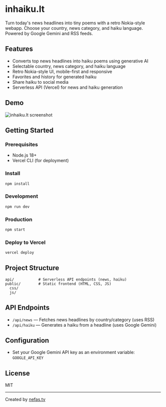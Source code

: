 # inhaiku.lt

Turn today's news headlines into tiny poems with a retro Nokia-style webapp. Choose your country, news category, and haiku language. Powered by Google Gemini and RSS feeds.

## Features
- Converts top news headlines into haiku poems using generative AI
- Selectable country, news category, and haiku language
- Retro Nokia-style UI, mobile-first and responsive
- Favorites and history for generated haiku
- Share haiku to social media
- Serverless API (Vercel) for news and haiku generation

## Demo
![inhaiku.lt screenshot](preview.jpg)

## Getting Started

### Prerequisites
- Node.js 18+
- Vercel CLI (for deployment)

### Install
```sh
npm install
```

### Development
```sh
npm run dev
```

### Production
```sh
npm start
```

### Deploy to Vercel
```sh
vercel deploy
```

## Project Structure
```
api/           # Serverless API endpoints (news, haiku)
public/        # Static frontend (HTML, CSS, JS)
  css/
  js/
```

## API Endpoints
- `/api/news` — Fetches news headlines by country/category (uses RSS)
- `/api/haiku` — Generates a haiku from a headline (uses Google Gemini)

## Configuration
- Set your Google Gemini API key as an environment variable: `GOOGLE_API_KEY`

## License
MIT

---
Created by [nefas.tv](https://nefas.tv)
